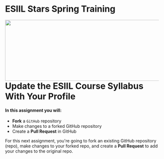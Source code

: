 # **ESIIL Stars Spring Training**
<img align="right" width="1000" height="200" src="https://raw.githubusercontent.com/cu-esiil-edu/esiil-stars-syllabus-2023/main/esiil-earthlab-cires-header.png">

# Update the ESIIL Course Syllabus With Your Profile

#### In this assignment you will: 
* **Fork** a `GitHub` repository
* Make changes to a forked GitHub repository
* Create a **Pull Request** in GitHub

For this next assignment, you're going to fork an existing GitHub repository (repo), make changes to your forked repo, and create a 
**Pull Request** to add your changes to the original repo.
